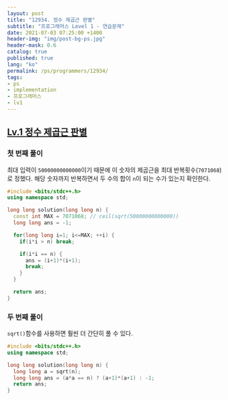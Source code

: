 ```yaml
---
layout: post
title: "12934. 정수 제곱근 판별"
subtitle: "프로그래머스 Level 1 - 연습문제"
date: 2021-07-03 07:25:00 +1400
header-img: "img/post-bg-ps.jpg"
header-mask: 0.6
catalog: true
published: true
lang: "ko"
permalink: /ps/programmers/12934/
tags:
- ps
- implementation
- 프로그래머스
- lv1
---
```


## [Lv.1 정수 제곱근 판별](https://programmers.co.kr/learn/courses/30/lessons/12934)

### 첫 번째 풀이
최대 입력이 `50000000000000`이기 때문에 이 숫자의 제곱근을 최대 반복횟수(`7071068`)로 정했다.
해당 숫자까지 반복하면서 두 수의 합이 `n`이 되는 수가 있는지 확인한다.
```cpp
#include <bits/stdc++.h>
using namespace std;

long long solution(long long n) {
  const int MAX = 7071068; // ceil(sqrt(50000000000000))
  long long ans = -1;

  for(long long i=1; i<=MAX; ++i) {
    if(i*i > n) break;

    if(i*i == n) {
      ans = (i+1)*(i+1);
      break;
    }
  }

  return ans;
}
```

### 두 번째 풀이

`sqrt()`함수를 사용하면 훨씬 더 간단히 풀 수 있다. 

```cpp
#include <bits/stdc++.h>
using namespace std;

long long solution(long long n) {
  long long a = sqrt(n);
  long long ans = (a*a == n) ? (a+1)*(a+1) : -1;
  return ans;
}
```